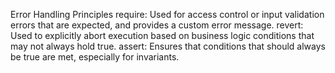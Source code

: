 Error Handling Principles
require: Used for access control or input validation errors that are expected, and provides a custom error message.
revert: Used to explicitly abort execution based on business logic conditions that may not always hold true.
assert: Ensures that conditions that should always be true are met, especially for invariants.
